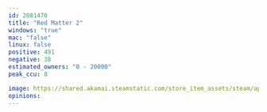 ```yaml
---
id: 2081470
title: "Red Matter 2"
windows: "true"
mac: "false"
linux: false
positive: 491
negative: 38
estimated_owners: "0 - 20000"
peak_ccu: 8

image: https://shared.akamai.steamstatic.com/store_item_assets/steam/apps/2081470/header.jpg?t=1727912121
opinions:
---
```


